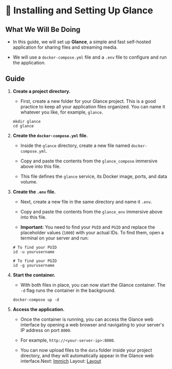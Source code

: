 # 📂 Installing and Setting Up Glance

## What We Will Be Doing

* In this guide, we will set up **Glance**, a simple and fast self-hosted application for sharing files and streaming media.

* We will use a `docker-compose.yml` file and a `.env` file to configure and run the application.

## Guide

1. **Create a project directory.**

   * First, create a new folder for your Glance project. This is a good practice to keep all your application files organized. You can name it whatever you like, for example, `glance`.

   ```
   mkdir glance
   cd glance
   ```

2. **Create the `docker-compose.yml` file.**

   * Inside the `glance` directory, create a new file named `docker-compose.yml`.

   * Copy and paste the contents from the `glance_compose` immersive above into this file.

   * This file defines the `glance` service, its Docker image, ports, and data volume.

3. **Create the `.env` file.**

   * Next, create a new file in the same directory and name it `.env`.

   * Copy and paste the contents from the `glance_env` immersive above into this file.

   * **Important:** You need to find your `PUID` and `PGID` and replace the placeholder values (`1000`) with your actual IDs. To find them, open a terminal on your server and run:

   ```
   # To find your PUID
   id -u yourusername

   # To find your PGID
   id -g yourusername
   ```

4. **Start the container.**

   * With both files in place, you can now start the Glance container. The `-d` flag runs the container in the background.

   ```
   docker-compose up -d
   ```

5. **Access the application.**

   * Once the container is running, you can access the Glance web interface by opening a web browser and navigating to your server's IP address on port `8000`.

   * For example, `http://<your-server-ip>:8000`.

   * You can now upload files to the `data` folder inside your project directory, and they will automatically appear in the Glance web interface.Next: [Immich](../Immich)
Layout: [Layout](../Layout)
